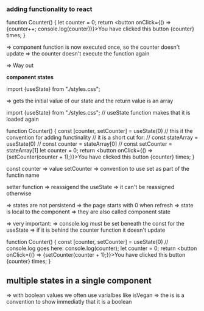 ### adding functionality to react

function Counter() {
let counter = 0;
return <button onClick={() => {counter++; console.log(counter)}}>You have clicked this button {counter} times</button>;
}

=> component function is now executed once, so the counter doesn't update
=> the counter doesn't execute the function again

=> Way out

**component states**

import {useState} from "./styles.css";

=> gets the initial value of our state and the return value is an array

import {useState} from "./styles.css";
// useState function makes that it is loaded again

function Counter() {
const [counter, setCounter] = useState(0)
// this it the convention for adding functinality
// it is a short cut for:
// const stateArray = useState(0)
// const counter = stateArray[0]
// const setCounter = stateArray[1]
let counter = 0;
return <button onClick={() => {setCounter(counter + 1);}}>You have clicked this button {counter} times</button>;
}

const counter => value
setCounter => convention to use set as part of the functin name

setter function => reassigend the useState => it can't be reassigned otherwise

=> states are not persistend => the page starts with 0 when refresh
=> state is local to the component
=> they are also called component state

=> very important:
=> console.log must be set beneath the const for the useState
=> if it is behind the counter function it doesn't update

function Counter() {
const [counter, setCounter] = useState(0)
// console.log goes here:
console.log(counter);
let counter = 0;
return <button onClick={() => {setCounter(counter + 1);}}>You have clicked this button {counter} times</button>;
}

## multiple states in a single component

=> with boolean values we often use varialbes like isVegan
=> the is is a convention to show immediatly that it is a boolean
